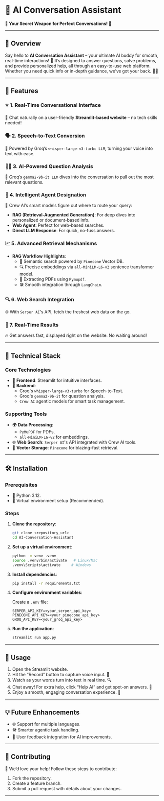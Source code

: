# 🔹 AI Conversation Assistant

**🌟 Your Secret Weapon for Perfect Conversations! 🌟**

---

## 🔎 Overview

Say hello to **AI Conversation Assistant** – your ultimate AI buddy for smooth, real-time interactions! 🌚 It’s designed to answer questions, solve problems, and provide personalized help, all through an easy-to-use web platform. Whether you need quick info or in-depth guidance, we’ve got your back. 🤖✨

---

## 🔧 Features

### ⭐ 1. Real-Time Conversational Interface

🔗 Chat naturally on a user-friendly **Streamlit-based website** – no tech skills needed!

### 🗣️ 2. Speech-to-Text Conversion

🎤 Powered by Groq’s `whisper-large-v3-turbo LLM`, turning your voice into text with ease.

### 🕵️‍♂️ 3. AI-Powered Question Analysis

🤔 Groq’s `gemma2-9b-it LLM` dives into the conversation to pull out the most relevant questions.

### 🚀 4. Intelligent Agent Designation

🙌 Crew AI’s smart models figure out where to route your query:
- **RAG (Retrieval-Augmented Generation)**: For deep dives into personalized or document-based info.
- **Web Agent**: Perfect for web-based searches.
- **Direct LLM Response**: For quick, no-fuss answers.

### 📈 5. Advanced Retrieval Mechanisms

- **RAG Workflow Highlights**:
  - 🧠 Semantic search powered by `Pinecone` Vector DB.
  - 🔍 Precise embeddings via `all-MiniLM-L6-v2` sentence transformer model.
  - 📄 Extracting PDFs using  `Pymupdf`.
  - 🛠️ Smooth integration through `LangChain`.

### 🔍 6. Web Search Integration

🌐 With `Serper AI`'s API, fetch the freshest web data on the go.

### 🔹 7. Real-Time Results

🔥 Get answers fast, displayed right on the website. No waiting around!

---

## 🧬 Technical Stack

### Core Technologies

- 🔹 **Frontend**: Streamlit for intuitive interfaces.
- 🔹 **Backend**:
  - Groq's `whisper-large-v3-turbo` for Speech-to-Text.
  - Groq's `gemma2-9b-it` for question analysis.
  - `Crew AI` agentic models for smart task management.

### Supporting Tools

- 🌍 **Data Processing**:
  - `PyMuPDF` for PDFs.
  - `all-MiniLM-L6-v2` for embeddings.
- 🌐 **Web Search**: `Serper AI`'s API integrated with Crew AI tools.
- 🧠 **Vector Storage**: `Pinecone` for blazing-fast retrieval.

---

## 🛠️ Installation

### Prerequisites

- 🔸 Python 3.12.
- 🔸 Virtual environment setup (Recommended).

### Steps

1. **Clone the repository**:

   ```bash
   git clone <repository_url>
   cd AI-Conversation-Assistant
   ```

2. **Set up a virtual environment**:

   ```bash
   python -m venv .venv
   source .venv/bin/activate   # Linux/Mac
   .venv\Scripts\activate     # Windows
   ```

3. **Install dependencies**:

   ```bash
   pip install -r requirements.txt
   ```

4. **Configure environment variables**:

   Create a `.env` file:
   ```env
   SERPER_API_KEY=<your_serper_api_key>
   PINECONE_API_KEY=<your_pinecone_api_key>
   GROQ_API_KEY=<your_groq_api_key>
   ```

5. **Run the application**:

   ```bash
   streamlit run app.py
   ```

---

## 🚀 Usage

1. Open the Streamlit website.
2. Hit the “Record” button to capture voice input. 🎤
3. Watch as your words turn into text in real time. 🔍
4. Chat away! For extra help, click “Help AI” and get spot-on answers. 🌟
5. Enjoy a smooth, engaging conversation experience. 🙌

---

## 💡 Future Enhancements

- 🌐 Support for multiple languages.
- 🛠️ Smarter agentic task handling.
- 🔸 User feedback integration for AI improvements.

---

## 📢 Contributing

🙏 We’d love your help! Follow these steps to contribute:

1. Fork the repository.
2. Create a feature branch.
3. Submit a pull request with details about your changes.

---

